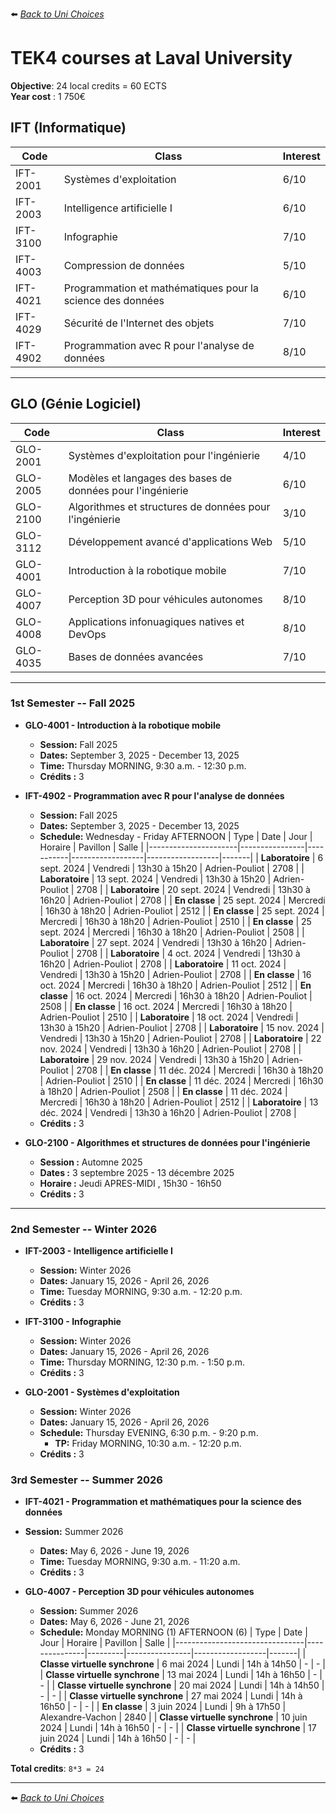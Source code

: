 ⬅️ *[ Back to Uni Choices](./README.md)*

# TEK4 courses at Laval University

**Objective**: 24 local credits = 60 ECTS <br />
**Year cost** : 1 750€  

## IFT (Informatique)

| Code     | Class                                                              | Interest |
|----------|--------------------------------------------------------------------|------|
| IFT-2001 | Systèmes d'exploitation                                            | 6/10 |
| IFT-2003 | Intelligence artificielle I                                        | 6/10 |
| IFT-3100 | Infographie                                                        | 7/10 |
| IFT-4003 | Compression de données                                             | 5/10 |
| IFT-4021 | Programmation et mathématiques pour la science des données         | 6/10 |
| IFT-4029 | Sécurité de l'Internet des objets                                  | 7/10 |
| IFT-4902 | Programmation avec R pour l'analyse de données                     | 8/10 |

---

## GLO (Génie Logiciel)

| Code     | Class                                                              | Interest |
|----------|--------------------------------------------------------------------|------|
| GLO-2001 | Systèmes d'exploitation pour l'ingénierie                          | 4/10 |
| GLO-2005 | Modèles et langages des bases de données pour l'ingénierie         | 6/10 |
| GLO-2100 | Algorithmes et structures de données pour l'ingénierie             | 3/10 |
| GLO-3112 | Développement avancé d'applications Web                            | 5/10 |
| GLO-4001 | Introduction à la robotique mobile                                 | 7/10 |
| GLO-4007 | Perception 3D pour véhicules autonomes                             | 8/10 |
| GLO-4008 | Applications infonuagiques natives et DevOps                       | 8/10 |
| GLO-4035 | Bases de données avancées                                          | 7/10 |

---

### 1st Semester -- Fall 2025

- **GLO-4001 - Introduction à la robotique mobile**
    - **Session:** Fall 2025
    - **Dates:** September 3, 2025 - December 13, 2025
    - **Time:** Thursday MORNING, 9:30 a.m. - 12:30 p.m.
    - **Crédits :** 3
- **IFT-4902 - Programmation avec R pour l'analyse de données**
    - **Session:** Fall 2025
    - **Dates:** September 3, 2025 - December 13, 2025
    - **Schedule:** Wednesday - Friday AFTERNOON
        | Type                 | Date           | Jour      | Horaire          | Pavillon         | Salle |
        |----------------------|----------------|-----------|------------------|------------------|-------|
        | **Laboratoire**      | 6 sept. 2024   | Vendredi  | 13h30 à 15h20    | Adrien-Pouliot   | 2708  |
        | **Laboratoire**      | 13 sept. 2024  | Vendredi  | 13h30 à 15h20    | Adrien-Pouliot   | 2708  |
        | **Laboratoire**      | 20 sept. 2024  | Vendredi  | 13h30 à 16h20    | Adrien-Pouliot   | 2708  |
        | **En classe**        | 25 sept. 2024  | Mercredi  | 16h30 à 18h20    | Adrien-Pouliot   | 2512  |
        | **En classe**        | 25 sept. 2024  | Mercredi  | 16h30 à 18h20    | Adrien-Pouliot   | 2510  |
        | **En classe**        | 25 sept. 2024  | Mercredi  | 16h30 à 18h20    | Adrien-Pouliot   | 2508  |
        | **Laboratoire**      | 27 sept. 2024  | Vendredi  | 13h30 à 16h20    | Adrien-Pouliot   | 2708  |
        | **Laboratoire**      | 4 oct. 2024    | Vendredi  | 13h30 à 16h20    | Adrien-Pouliot   | 2708  |
        | **Laboratoire**      | 11 oct. 2024   | Vendredi  | 13h30 à 15h20    | Adrien-Pouliot   | 2708  |
        | **En classe**        | 16 oct. 2024   | Mercredi  | 16h30 à 18h20    | Adrien-Pouliot   | 2512  |
        | **En classe**        | 16 oct. 2024   | Mercredi  | 16h30 à 18h20    | Adrien-Pouliot   | 2508  |
        | **En classe**        | 16 oct. 2024   | Mercredi  | 16h30 à 18h20    | Adrien-Pouliot   | 2510  |
        | **Laboratoire**      | 18 oct. 2024   | Vendredi  | 13h30 à 15h20    | Adrien-Pouliot   | 2708  |
        | **Laboratoire**      | 15 nov. 2024   | Vendredi  | 13h30 à 15h20    | Adrien-Pouliot   | 2708  |
        | **Laboratoire**      | 22 nov. 2024   | Vendredi  | 13h30 à 16h20    | Adrien-Pouliot   | 2708  |
        | **Laboratoire**      | 29 nov. 2024   | Vendredi  | 13h30 à 15h20    | Adrien-Pouliot   | 2708  |
        | **En classe**        | 11 déc. 2024   | Mercredi  | 16h30 à 18h20    | Adrien-Pouliot   | 2510  |
        | **En classe**        | 11 déc. 2024   | Mercredi  | 16h30 à 18h20    | Adrien-Pouliot   | 2508  |
        | **En classe**        | 11 déc. 2024   | Mercredi  | 16h30 à 18h20    | Adrien-Pouliot   | 2512  |
        | **Laboratoire**      | 13 déc. 2024   | Vendredi  | 13h30 à 16h20    | Adrien-Pouliot   | 2708  |
    - **Crédits :** 3

- **GLO-2100 - Algorithmes et structures de données pour l'ingénierie**
    - **Session :** Automne 2025
    - **Dates :** 3 septembre 2025 - 13 décembre 2025
    - **Horaire :** Jeudi APRES-MIDI , 15h30 - 16h50
    - **Crédits :** 3

---

### 2nd Semester -- Winter 2026

- **IFT-2003 - Intelligence artificielle I**
    - **Session:** Winter 2026
    - **Dates:** January 15, 2026 - April 26, 2026
    - **Time:** Tuesday MORNING, 9:30 a.m. - 12:20 p.m.
    - **Crédits :** 3

- **IFT-3100 - Infographie**
    - **Session:** Winter 2026
    - **Dates:** January 15, 2026 - April 26, 2026
    - **Time:** Thursday MORNING, 12:30 p.m. - 1:50 p.m.
    - **Crédits :** 3

- **GLO-2001 - Systèmes d'exploitation**
    - **Session:** Winter 2026
    - **Dates:** January 15, 2026 - April 26, 2026
    - **Schedule:** Thursday EVENING, 6:30 p.m. - 9:20 p.m.
        - **TP:** Friday MORNING, 10:30 a.m. - 12:20 p.m.
    - **Crédits :** 3

### 3rd Semester -- Summer 2026

- **IFT-4021 - Programmation et mathématiques pour la science des données**
- **Session:** Summer 2026
    - **Dates:** May 6, 2026 - June 19, 2026
    - **Time:** Tuesday MORNING, 9:30 a.m. - 11:20 a.m.
    - **Crédits :** 3

- **GLO-4007 - Perception 3D pour véhicules autonomes**
    - **Session:** Summer 2026
    - **Dates:** May 6, 2026 - June 21, 2026
    - **Schedule:** Monday MORNING (1) AFTERNOON (6)
        | Type                           | Date          | Jour    | Horaire        | Pavillon         | Salle |
        |--------------------------------|---------------|---------|----------------|------------------|-------|
        | **Classe virtuelle synchrone** | 6 mai 2024    | Lundi   | 14h à 14h50    | -                | -     |
        | **Classe virtuelle synchrone** | 13 mai 2024   | Lundi   | 14h à 16h50    | -                | -     |
        | **Classe virtuelle synchrone** | 20 mai 2024   | Lundi   | 14h à 14h50    | -                | -     |
        | **Classe virtuelle synchrone** | 27 mai 2024   | Lundi   | 14h à 16h50    | -                | -     |
        | **En classe**                  | 3 juin 2024   | Lundi   | 9h à 17h50     | Alexandre-Vachon | 2840  |
        | **Classe virtuelle synchrone** | 10 juin 2024  | Lundi   | 14h à 16h50    | -                | -     |
        | **Classe virtuelle synchrone** | 17 juin 2024  | Lundi   | 14h à 16h50    | -                | -     |
    - **Crédits :** 3

**Total credits**: `8*3 = 24`<br />

---

⬅️ *[ Back to Uni Choices](./README.md)*
